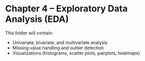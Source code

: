 # Chapter 4 – Exploratory Data Analysis (EDA)

This folder will contain:
- Univariate, bivariate, and multivariate analysis
- Missing value handling and outlier detection
- Visualizations (histograms, scatter plots, pairplots, heatmaps)
